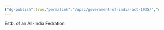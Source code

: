 ```yaml
---
{"dg-publish":true,"permalink":"/upsc/government-of-india-act-1935/","dgHomeLink":true,"dgPassFrontmatter":false}
---
```


Estb. of an All-India Fedration 

